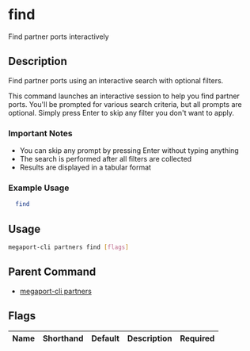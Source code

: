 # find

Find partner ports interactively

## Description

Find partner ports using an interactive search with optional filters.

This command launches an interactive session to help you find partner ports. You'll be prompted for various search criteria, but all prompts are optional. Simply press Enter to skip any filter you don't want to apply.

### Important Notes
  - You can skip any prompt by pressing Enter without typing anything
  - The search is performed after all filters are collected
  - Results are displayed in a tabular format

### Example Usage

```sh
  find
```

## Usage

```sh
megaport-cli partners find [flags]
```


## Parent Command

* [megaport-cli partners](megaport-cli_partners.md)
## Flags

| Name | Shorthand | Default | Description | Required |
|------|-----------|---------|-------------|----------|

